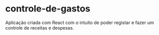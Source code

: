 # controle-de-gastos
Aplicação criada com React com o intuito de poder registar e fazer um  controle de receitas e despesas. 
